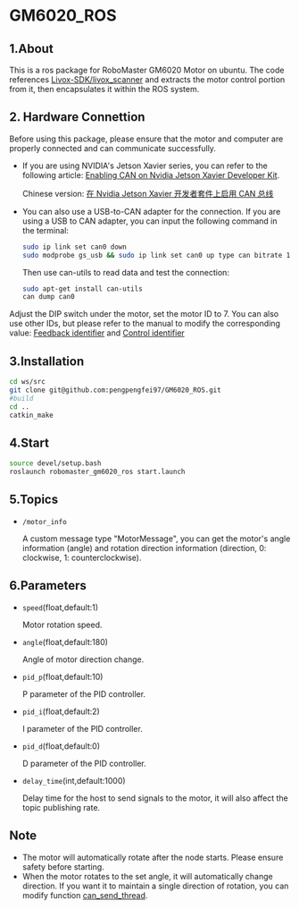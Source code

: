 # GM6020_ROS

## 1.About
This is a ros package for RoboMaster GM6020 Motor on ubuntu. The code references [Livox-SDK/livox_scanner](https://github.com/Livox-SDK/livox_scanner) and extracts the motor control portion from it, then encapsulates it within the ROS system.

## 2. Hardware Connettion
Before using this package, please ensure that the motor and computer are properly connected and can communicate successfully.

- If you are using NVIDIA's Jetson Xavier series, you can refer to the following article: [Enabling CAN on Nvidia Jetson Xavier Developer Kit](https://medium.com/@ramin.nabati/enabling-can-on-nvidia-jetson-xavier-developer-kit-aaaa3c4d99c9). 

    Chinese version: [在 Nvidia Jetson Xavier 开发者套件上启用 CAN 总线](https://steinslab.io/archives/1712)

- You can also use a USB-to-CAN adapter for the connection. If you are using a USB to CAN adapter, you can input the following command in the terminal:
    ```bash
    sudo ip link set can0 down
    sudo modprobe gs_usb && sudo ip link set can0 up type can bitrate 1000000
    ```
    Then use can-utils to read data and test the connection:
    ```bash
    sudo apt-get install can-utils
    can dump can0
    ```
Adjust the DIP switch under the motor, set the motor ID to 7. You can also use other IDs, but please refer to the manual to modify the corresponding value: [Feedback identifier]([robomaster_gm6020_ros/src/motor_ctr.cpp#260](https://github.com/pengpengfei97/GM6020_ROS/blob/59aea66147ce02a5092528d9b574aa607e1b62a8/robomaster_gm6020_ros/src/motor_ctr.cpp#L260)) and [Control identifier]([robomaster_gm6020_ros/src/motor_ctr.cpp#117](https://github.com/pengpengfei97/GM6020_ROS/blob/59aea66147ce02a5092528d9b574aa607e1b62a8/robomaster_gm6020_ros/src/motor_ctr.cpp#L117))

## 3.Installation

```bash
cd ws/src
git clone git@github.com:pengpengfei97/GM6020_ROS.git
#build
cd ..
catkin_make
```
## 4.Start


```bash
source devel/setup.bash
roslaunch robomaster_gm6020_ros start.launch
```

## 5.Topics
- `/motor_info`

    A custom message type "MotorMessage", you can get the motor's angle information (angle) and rotation direction information (direction, 0: clockwise, 1: counterclockwise).

## 6.Parameters
- `speed`(float,default:1)

    Motor rotation speed.

- `angle`(float,default:180)

    Angle of motor direction change.

- `pid_p`(float,default:10)

    P parameter of the PID controller.

- `pid_i`(float,default:2)

    I parameter of the PID controller.

- `pid_d`(float,default:0)

    D parameter of the PID controller.

- `delay_time`(int,default:1000)

    Delay time for the host to send signals to the motor, it will also affect the topic publishing rate.



## Note 

- The motor will automatically rotate after the node starts. Please ensure safety before starting.
- When the motor rotates to the set angle, it will automatically change direction. If you want it to maintain a single direction of rotation, you can modify function [can_send_thread]([./robomaster_gm6020_ros/src/motor_ctr.cpp#104](https://github.com/pengpengfei97/GM6020_ROS/blob/59aea66147ce02a5092528d9b574aa607e1b62a8/robomaster_gm6020_ros/src/motor_ctr.cpp#L104)https://github.com/pengpengfei97/GM6020_ROS/blob/59aea66147ce02a5092528d9b574aa607e1b62a8/robomaster_gm6020_ros/src/motor_ctr.cpp#L104).
